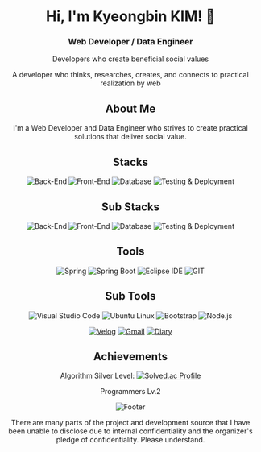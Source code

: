 <h1 align="center">Hi, I'm Kyeongbin KIM! 👋</h1>

<h3 align="center">Web Developer / Data Engineer</h3>

<p align="center">Developers who create beneficial social values</p>
<p align="center">A developer who thinks, researches, creates, and connects to practical realization by web</p>

<h2 align="center">About Me</h2>

<p align="center">I'm a Web Developer and Data Engineer who strives to create practical solutions that deliver social value.</p>

<h2 align="center">Stacks</h2>

<p align="center">
  <img src="https://img.shields.io/badge/Back--End-Java%20%7C%20Spring%20Framework%20%7C%20JSP-007396?style=flat-square&logo=Java&logoColor=white" alt="Back-End">
  <img src="https://img.shields.io/badge/Front--End-HTML%20%7C%20CSS%20%7C%20JavaScript-E34F26?style=flat-square&logo=HTML5&logoColor=white" alt="Front-End">
  <img src="https://img.shields.io/badge/Database-MySQL%20%7C%20AWS%20RDS-4479A1?style=flat-square&logo=MySQL&logoColor=white" alt="Database">
  <img src="https://img.shields.io/badge/Testing%20%26%20Deployment-Maven%20%7C%20JUnit-0769AD?style=flat-square&logo=Java&logoColor=white" alt="Testing & Deployment">
</p>

<h2 align="center">Sub Stacks</h2>

<p align="center">
  <img src="https://img.shields.io/badge/Back--End-C%20%7C%20MyBatis-007396?style=flat-square&logo=C&logoColor=black" alt="Back-End">
  <img src="https://img.shields.io/badge/Front--End-Bootstrap%20%7C%20JavaScript%20%7C%20Vue.js-E34F26?style=flat-square&logo=Bootstrap&logoColor=white" alt="Front-End">
  <img src="https://img.shields.io/badge/Database-MariaDB%20%7C%20Oracle-4479A1?style=flat-square&logo=MariaDB&logoColor=white" alt="Database">
  <img src="https://img.shields.io/badge/Testing%20%26%20Deployment-Gradle%20%7C%20Docker-0769AD?style=flat-square&logo=Docker&logoColor=white" alt="Testing & Deployment">
</p>

<h2 align="center">Tools</h2>

<p align="center">
  <img src="https://img.shields.io/badge/Spring-6DB33F?style=flat-square&logo=Spring&logoColor=white" alt="Spring">
  <img src="https://img.shields.io/badge/Spring%20Boot-6DB33F?style=flat-square&logo=Spring%20Boot&logoColor=white" alt="Spring Boot">
  <img src="https://img.shields.io/badge/Eclipse%20IDE-2C2255?style=flat-square&logo=Eclipse%20IDE&logoColor=white" alt="Eclipse IDE">
  <img src="https://img.shields.io/badge/GIT-181717?style=flat-square&logo=GIT&logoColor=white" alt="GIT">
</p>

<h2 align="center">Sub Tools</h2>

<p align="center">
  <img src="https://img.shields.io/badge/Visual%20Studio%20Code-007ACC?style=flat-square&logo=Visual%20Studio%20Code&logoColor=white" alt="Visual Studio Code">
  <img src="https://img.shields.io/badge/Ubuntu%20Linux-E95420?style=flat-square&logo=Ubuntu&logoColor=white" alt="Ubuntu Linux">
  <img src="https://img.shields.io/badge/Bootstrap-000000?style=flat-square&logo=Bootstrap&logoColor=white" alt="Bootstrap">
  <img src="https://img.shields.io/badge/Node.js-339933?style=flat-square&logo=Node.js&logoColor=white" alt="Node.js">
</p>

<p align="center">
  <a href="https://velog.io/@kkb3431" target="_blank"><img src="https://img.shields.io/badge/Velog-20C997?style=flat-square&logo=Velog&logoColor=white" alt="Velog"></a>
  <a href="mailto:kyeongbin3431@gmail.com" target="_blank"><img src="https://img.shields.io/badge/Gmail-d14836?style=flat-square&logo=Gmail&logoColor=white" alt="Gmail"></a>
  <a href="https://rlarudqls.github.io/Record.html" target="_blank"><img src="https://img.shields.io/badge/Diary-blue?style=for-the-badge" alt="Diary"></a>
</p>

<h2 align="center">Achievements</h2>

<p align="center">
  Algorithm Silver Level:
  <a href="https://solved.ac/kkb3431/" target="_blank"><img src="http://mazassumnida.wtf/api/v2/generate_badge?boj=kkb3431" alt="Solved.ac Profile"></a>
</p>

<p align="center">
  Programmers Lv.2
</p>

<p align="center">
  <img src="https://capsule-render.vercel.app/api?type=waving&color=auto&height=200&section=footer" alt="Footer">
</p>

<p align="center">
  There are many parts of the project and development source that I have been unable to disclose due to internal confidentiality and the organizer's pledge of confidentiality. Please understand.
</p>
